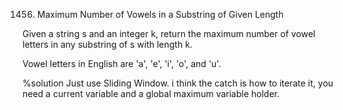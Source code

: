 1456. Maximum Number of Vowels in a Substring of Given Length

Given a string s and an integer k, return the maximum number of vowel letters in any substring of s with length k.

Vowel letters in English are 'a', 'e', 'i', 'o', and 'u'.


%solution
Just use Sliding Window. i think the catch is how to iterate it, you need a current variable and a global maximum variable holder. 
